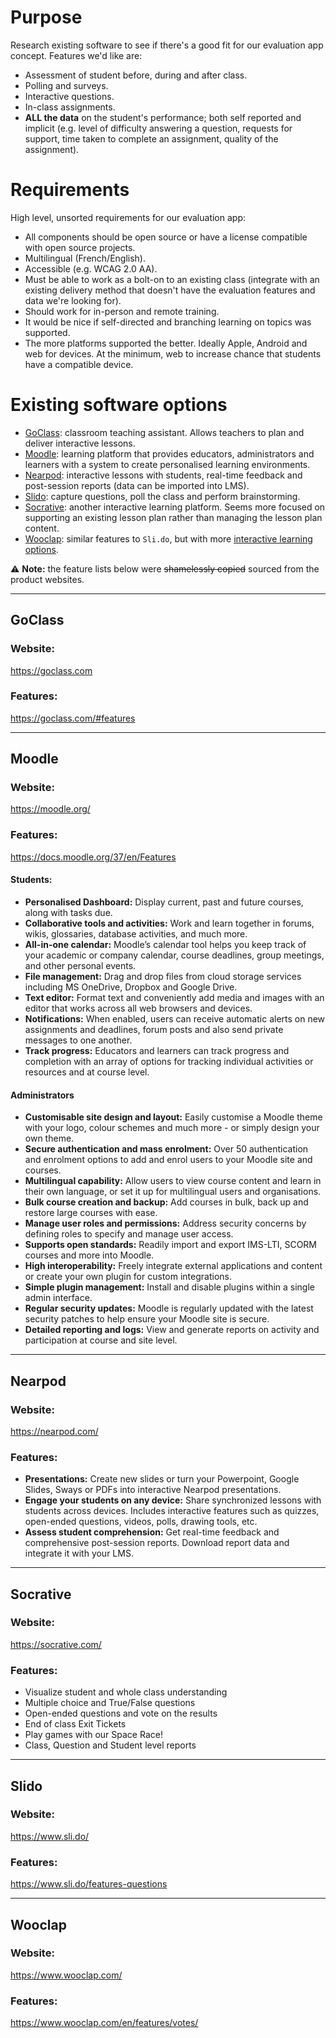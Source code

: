 # Purpose
Research existing software to see if there's a good fit for our evaluation app concept.  Features we'd like are:

* Assessment of student before, during and after class.
* Polling and surveys.
* Interactive questions.
* In-class assignments.
* **ALL the data** on the student's performance; both self reported and implicit (e.g. level of difficulty answering a question, requests for support, time taken to complete an assignment, quality of the assignment).

# Requirements
High level, unsorted requirements for our evaluation app:

* All components should be open source or have a license compatible with open source projects.
* Multilingual (French/English).
* Accessible (e.g. WCAG 2.0 AA).
* Must be able to work as a bolt-on to an existing class (integrate with an existing delivery method that doesn't have the evaluation features and data we're looking for).
* Should work for in-person and remote training.
* It would be nice if self-directed and branching learning on topics was supported.
* The more platforms supported the better.  Ideally Apple, Android and web for devices.  At the minimum, web to increase chance that students have a compatible device.

# Existing software options
* [GoClass](#goclass): classroom teaching assistant.  Allows teachers to plan and deliver interactive lessons.
* [Moodle](#moodle): learning platform that provides educators, administrators and learners with a system to create personalised learning environments.
* [Nearpod](#nearpod): interactive lessons with students, real-time feedback and post-session reports (data can be imported into LMS).
* [Slido](#slido): capture questions, poll the class and perform brainstorming.
* [Socrative](#socrative): another interactive learning platform.  Seems more focused on supporting an existing lesson plan rather than managing the lesson plan content.
* [Wooclap](#wooclap): similar features to `Sli.do`, but with more [interactive learning options](https://www.wooclap.com/en/features/votes/).

:warning: **Note:** the feature lists below were ~~shamelessly copied~~ sourced from the product websites.

---

## GoClass
### Website:
https://goclass.com

### Features:
https://goclass.com/#features

---

## Moodle
### Website:
https://moodle.org/

### Features:
https://docs.moodle.org/37/en/Features

#### Students:
* **Personalised Dashboard:**
Display current, past and future courses, along with tasks due.
* **Collaborative tools and activities:**
Work and learn together in forums, wikis, glossaries, database activities, and much more.
* **All-in-one calendar:**
Moodle’s calendar tool helps you keep track of your academic or company calendar, course deadlines, group meetings, and other personal events. 
* **File management:**
Drag and drop files from cloud storage services including MS OneDrive, Dropbox and Google Drive.
* **Text editor:**
Format text and conveniently add media and images with an editor that works across all web browsers and devices.
* **Notifications:**
When enabled, users can receive automatic alerts on new assignments and deadlines, forum posts and also send private messages to one another.
* **Track progress:**
Educators and learners can track progress and completion with an array of options for tracking individual activities or resources and at course level.

#### Administrators
* **Customisable site design and layout:**
Easily customise a Moodle theme with your logo, colour schemes and much more - or simply design your own theme.
* **Secure authentication and mass enrolment:**
Over 50 authentication and enrolment options to add and enrol users to your Moodle site and courses.
* **Multilingual capability:**
Allow users to view course content and learn in their own language, or set it up for multilingual users and organisations. 
* **Bulk course creation and backup:**
Add courses in bulk, back up and restore large courses with ease.
* **Manage user roles and permissions:**
Address security concerns by defining roles to specify and manage user access.
* **Supports open standards:**
Readily import and export IMS-LTI, SCORM courses and more into Moodle.  
* **High interoperability:**
Freely integrate external applications and content or create your own plugin for custom integrations. 
* **Simple plugin management:**
Install and disable plugins within a single admin interface. 
* **Regular security updates:**
Moodle is regularly updated with the latest security patches to help ensure your Moodle site is secure. 
* **Detailed reporting and logs:**
View and generate reports on activity and participation at course and site level.

---

## Nearpod
### Website:
https://nearpod.com/

### Features:
* **Presentations:** 
Create new slides or turn your Powerpoint, Google Slides, Sways or PDFs into interactive Nearpod presentations. 
* **Engage your students on any device:** 
Share synchronized lessons with students across devices. Includes interactive features such as quizzes, open-ended questions, videos, polls, drawing tools, etc.
* **Assess student comprehension:** 
Get real-time feedback and comprehensive post-session reports. Download report data and integrate it with your LMS.

---

## Socrative
### Website:
https://socrative.com/

### Features:
* Visualize student and whole class understanding
* Multiple choice and True/False questions
* Open-ended questions and vote on the results
* End of class Exit Tickets
* Play games with our Space Race!
* Class, Question and Student level reports

---

## Slido
### Website:
https://www.sli.do/

### Features:
https://www.sli.do/features-questions

---

## Wooclap
### Website:
https://www.wooclap.com/

### Features:
https://www.wooclap.com/en/features/votes/
